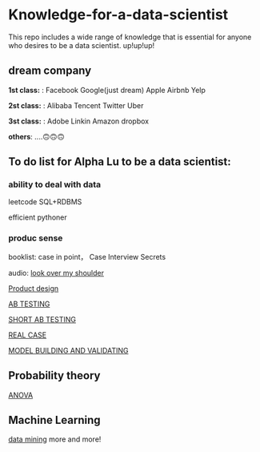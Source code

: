 # Knowledge-for-a-data-scientist
This repo includes a wide range of knowledge that is essential for anyone who desires to be a data scientist. up!up!up!

## dream company

**1st class:** : Facebook Google(just dream) Apple Airbnb Yelp

**2st class:** : Alibaba Tencent Twitter Uber 

**3st class:** : Adobe Linkin Amazon dropbox

**others**: ....🙃🙃🙃



## To do list for Alpha Lu to be a data scientist:

### ability to deal with data

leetcode SQL+RDBMS

efficient pythoner

### produc sense

booklist: case in point， Case Interview Secrets 

audio: [look over my shoulder](http://www.ximalaya.com/5269453/album/6414597/)

[Product design](https://classroom.udacity.com/courses/ud509)

[AB TESTING](https://classroom.udacity.com/courses/ud257)

[SHORT AB TESTING](https://classroom.udacity.com/courses/ud979)

[REAL CASE](https://community.modeanalytics.com/sql/tutorial/sql-business-analytics-training/)

[MODEL BUILDING AND VALIDATING](https://classroom.udacity.com/courses/ud919)


## Probability theory
[ANOVA](https://github.com/slayAlphalu/Knowledge-for-a-data-scientist/blob/master/方差分析.pdf)

## Machine Learning
[data mining](https://github.com/slayAlphalu/Knowledge-for-a-data-scientist/blob/master/数据挖掘.pdf)
more and more!
